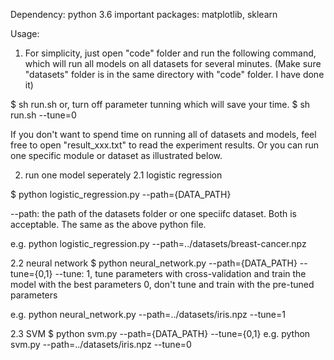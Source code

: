 Dependency:
    python 3.6
        important packages: matplotlib, sklearn

Usage:

1) For simplicity, just open "code" folder and run the following command, which will run all models on all datasets for several minutes. (Make sure "datasets" folder is in the same directory with "code" folder. I have done it)
  
  $  sh run.sh
or, turn off parameter tunning which will save your time.
  $ sh run.sh --tune=0 

If you don't want to spend time on running all of datasets and models, feel free to open "result_xxx.txt" to read the experiment results.
Or you can run one specific module or dataset as illustrated below.

2) run one model seperately
2.1 logistic regression

$ python logistic_regression.py --path={DATA_PATH}

--path: the path of the datasets folder or one speciifc dataset. Both is acceptable. The same as the above python file.

e.g. python logistic_regression.py --path=../datasets/breast-cancer.npz

2.2 neural network
$ python neural_network.py --path={DATA_PATH} --tune={0,1}
--tune: 1, tune parameters with cross-validation and train the model with the best parameters
        0, don't tune and train with the pre-tuned parameters

e.g. python neural_network.py --path=../datasets/iris.npz --tune=1

2.3 SVM
$ python svm.py --path={DATA_PATH} --tune={0,1}
e.g. python svm.py --path=../datasets/iris.npz   --tune=0

